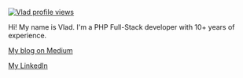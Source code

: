 [![Vlad profile views](https://u8views.com/api/v1/github/profiles/7568590/views/day-week-month-total-count.svg)](https://u8views.com/github/VladReshet)

Hi! My name is Vlad. I'm a PHP Full-Stack developer with 10+ years of experience.

[My blog on Medium](https://medium.com/@vlreshet)

[My LinkedIn](https://www.linkedin.com/in/vlad-reshetilo/)
